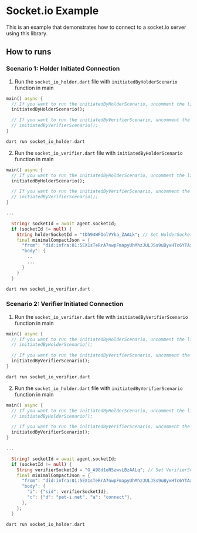 # Socket.io Example

This is an example that demonstrates how to connect to a socket.io server using this library.

## How to runs

### Scenario 1: Holder Initiated Connection

1. Run the `socket_io_holder.dart` file with `initiatedByHolderScenario` function in main

```dart
main() async {
  // If you want to run the initiatedByHolderScenario, uncomment the line below
  initiatedByHolderScenario();

  // If you want to run the initiatedByVerifierScenario, uncomment the line below
  // initiatedByVerifierScenario();
}
```

```bash
dart run socket_io_holder.dart
```

2. Run the `socket_io_verifier.dart` file with `initiatedByHolderScenario` function in main 

```dart
main() async {
  // If you want to run the initiatedByHolderScenario, uncomment the line below
  initiatedByHolderScenario();

  // If you want to run the initiatedByVerifierScenario, uncomment the line below
  // initiatedByVerifierScenario();
}

...

  String? socketId = await agent.socketId;
  if (socketId != null) {
    String holderSocketId = "tDh94WFOolVYka_ZAALk"; // Set HolderSocketId
    final minimalCompactJson = {
      "from": "did:infra:01:5EX1sTeRrA7nwpFmapyUhMhzJULJSs9uByxHTc6YTAxsc58z",
      "body": {
        ..
        ...
      }
    }
  }
```

```bash
dart run socket_io_verifier.dart
```


### Scenario 2: Verifier Initiated Connection


1. Run the `socket_io_verifier.dart` file with `initiatedByVerifierScenario` function in main

```dart
main() async {
  // If you want to run the initiatedByHolderScenario, uncomment the line below
  // initiatedByHolderScenario();

  // If you want to run the initiatedByVerifierScenario, uncomment the line below
  initiatedByVerifierScenario();
}
```

```bash
dart run socket_io_verifier.dart
```

2. Run the `socket_io_holder.dart` file with `initiatedByVerifierScenario` function in main

```dart
main() async {
  // If you want to run the initiatedByHolderScenario, uncomment the line below
  // initiatedByHolderScenario();

  // If you want to run the initiatedByVerifierScenario, uncomment the line below
  initiatedByVerifierScenario();
}

...

  String? socketId = await agent.socketId;
  if (socketId != null) {
    String verifierSocketId = "G_A98d1uN5zwvLBzAALq"; // Set VerifierSocketId
    final minimalCompactJson = {
      "from": "did:infra:01:5EX1sTeRrA7nwpFmapyUhMhzJULJSs9uByxHTc6YTAxsc58z",
      "body": {
        "i": {"sid": verifierSocketId},
        "c": {"d": "pet-i.net", "a": "connect"},
      },
    };
  }

```

```bash
dart run socket_io_holder.dart
```